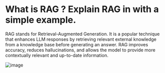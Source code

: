 # What is RAG ? Explain RAG in with a simple example.

RAG stands for Retrieval-Augmented Generation. It is a popular technique that enhances LLM responses by retrieving relevant external knowledge from a knowledge base before generating an answer. RAG improves accuracy, reduces hallucinations, and allows the model to provide more contextually relevant and up-to-date information.


![image](https://github.com/user-attachments/assets/d41f2538-1f59-476b-a80e-1ffbd56fbc5c)

